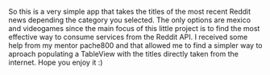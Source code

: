 So this is a very simple app that takes the titles of the most recent Reddit news depending the category you selected. 
The only options are mexico and videogames since the main focus of this little project is to find the most effective way to consume services from the Reddit API. 
I received some help from my mentor pache800 and that allowed me to find a simpler way to aproach populating a TableView with the titles directly taken from the internet. 
Hope you enjoy it :)
